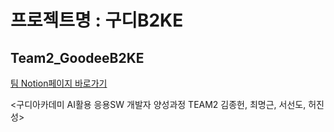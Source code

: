 # 프로젝트명 : 구디B2KE
## Team2_GoodeeB2KE

[팀 Notion페이지 바로가기](https://www.notion.so/guditeam2/2-e4c1669ea3764e44a8ca0b40cb4722d9)


<구디아카데미 AI활용 응용SW 개발자 양성과정 TEAM2 김종헌, 최명근, 서선도, 허진성>

